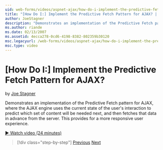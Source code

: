 ```yaml
---
uid: web-forms/videos/aspnet-ajax/how-do-i-implement-the-predictive-fetch-pattern-for-ajax
title: "[How Do I:] Implement the Predictive Fetch Pattern for AJAX? | Microsoft Docs"
author: JoeStagner
description: "Demonstrates an implementation of the Predictive Fetch pattern for AJAX, where the AJAX engine uses the current state of the user's interaction to predict wh..."
ms.author: riande
ms.date: 02/13/2007
ms.assetid: 4ecca278-0cd6-4198-8382-802359b30120
msc.legacyurl: /web-forms/videos/aspnet-ajax/how-do-i-implement-the-predictive-fetch-pattern-for-ajax
msc.type: video
---
```

[How Do I:] Implement the Predictive Fetch Pattern for AJAX?
====================
by [Joe Stagner](https://github.com/JoeStagner)

Demonstrates an implementation of the Predictive Fetch pattern for AJAX, where the AJAX engine uses the current state of the user's interaction to predict which set of content will be needed next, and then fetches that data in advance from the server. This provides for a more responsive user experience.

[&#9654; Watch video (24 minutes)](https://channel9.msdn.com/Blogs/ASP-NET-Site-Videos/how-do-i-implement-the-predictive-fetch-pattern-for-ajax)

> [!div class="step-by-step"]
> [Previous](how-do-i-use-the-aspnet-ajax-timer-control.md)
> [Next](how-do-i-implement-the-ajax-paging-pattern.md)

